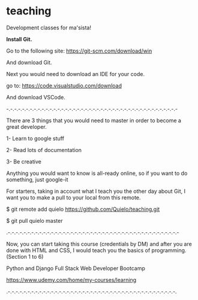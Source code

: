 # teaching
Development classes for ma'sista!

**Install Git.**

Go to the following site:
  https://git-scm.com/download/win
  
And download Git.

Next you would need to download an IDE for your code.

go to:
  https://code.visualstudio.com/download
 
And download VSCode.

-.-.-.-.-.-.-.-.-.-.-.-.-.-.-.-.-.-.-.-.-.-.-.-.-.-.-.-.-.-.-.-.-.-.-.-.-.-.-.-.-.-.-.-

There are 3 things that you would need to master in order
to become a great developer.

1- Learn to google stuff

2- Read lots of documentation

3- Be creative

Anything you would want to know is all-ready online,
so if you want to do something, just google-it

For starters, taking in account what I teach you the other day
about Git, I want you to make a pull to your local from this remote.

  $ git remote add quielo https://github.com/Quielo/teaching.git
  
  $ git pull quielo master

.-.-.-.-.-.-.-.-.-.-.-.-.-.-.-.-.-.-.-.-.-.-.-.-.-.-.-.-.-.-.-.-.-.-.-.-.-.-.-.-.-.-.-.-

Now, you can start taking this course (credentials by DM)
and after you are done with HTML and CSS, I would teach you
the basics of programming.
(Section 1 to 6)

Python and Django Full Stack Web Developer Bootcamp

https://www.udemy.com/home/my-courses/learning

.-.-.-.-.-.-.-.-.-.-.-.-.-.-.-.-.-.-.-.-.-.-.-.-.-.-.-.-.-.-.-.-.-.-.-.-.-.-.-.-.-.-.-.
